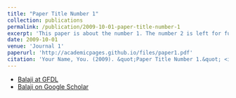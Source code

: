```yaml
---
title: "Paper Title Number 1"
collection: publications
permalink: /publication/2009-10-01-paper-title-number-1
excerpt: 'This paper is about the number 1. The number 2 is left for future work.'
date: 2009-10-01
venue: 'Journal 1'
paperurl: 'http://academicpages.github.io/files/paper1.pdf'
citation: 'Your Name, You. (2009). &quot;Paper Title Number 1.&quot; <i>Journal 1</i>. 1(1).'
---
```


* [Balaji at GFDL](https://www.gfdl.noaa.gov/bibliography/results.php?author=1115)
* [Balaji on Google Scholar](https://scholar.google.com/citations?hl=en&amp;user=00VsoMEAAAAJ&amp;sortby=pubdate)
